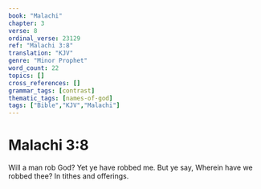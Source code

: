 ```yaml
---
book: "Malachi"
chapter: 3
verse: 8
ordinal_verse: 23129
ref: "Malachi 3:8"
translation: "KJV"
genre: "Minor Prophet"
word_count: 22
topics: []
cross_references: []
grammar_tags: [contrast]
thematic_tags: [names-of-god]
tags: ["Bible","KJV","Malachi"]
---
```


# Malachi 3:8

Will a man rob God? Yet ye have robbed me. But ye say, Wherein have we robbed thee? In tithes and offerings.
